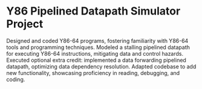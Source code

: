 # Y86 Pipelined Datapath Simulator Project

Designed and coded Y86-64 programs, fostering familiarity with Y86-64 tools and programming techniques.
Modeled a stalling pipelined datapath for executing Y86-64 instructions, mitigating data and control hazards.
Executed optional extra credit: implemented a data forwarding pipelined datapath, optimizing data dependency resolution.
Adapted codebase to add new functionality, showcasing proficiency in reading, debugging, and coding.
